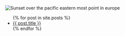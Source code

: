 <main id="home_content" class="content">
    <!-- Left -->
    <div id="left">
    <!-- {{ 'logo.png' | asset_url | img_tag: 'The Soap Store', 'css--class1 css--class2' }} 
    <img src="//cdn.shopify.com/s/files/1/0222/9076/t/10/assets/logo.png?796" alt="The Soap Store" class="css--class1 css--class2">
    <img src="{{ 'logo.png' | asset_url }}" alt="The Soap Store" class="css--class1 css--class2" id="logo">
    -->
        <!-- <img id="blog-main-pic" src="/assets/images/main.jpg"alt="Sunset over the pacific eastern most point in europe"> -->
        <img id="blog-main-pic" src="{{ main.jpg | asset_url }}"alt="Sunset over the pacific eastern most point in europe">
    </div>
    <!-- Middle -->
    <div id="middle" >
        <ul>
            {% for post in site.posts %}
                <li>
                    <a href="{{ post.url }}">{{ post.title }}</a>
                </li>
            {% endfor %}
        </ul>
    </div>
    <!--Right -->
    <div id="right">
    </div>
</main>